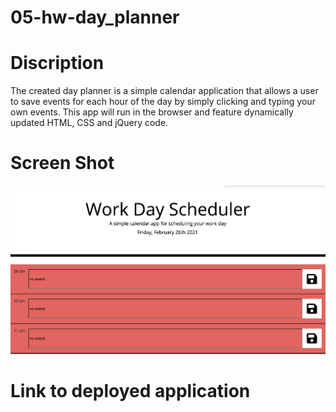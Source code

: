 # 05-hw-day_planner

# Discription 
The created day planner is a simple calendar application that allows a user to save events for each hour of the day by simply clicking and typing your own events. This app will run in the browser and feature dynamically updated HTML, CSS and jQuery code.

# Screen Shot
![alt text](https://raw.githubusercontent.com/Spragbry/05-hw-day_planner/main/Screen-shot.png)


# Link to deployed application 
